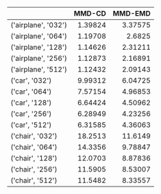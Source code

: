 |                     |   MMD-CD |   MMD-EMD |
|:--------------------|---------:|----------:|
| ('airplane', '032') |  1.39824 |   3.37575 |
| ('airplane', '064') |  1.19708 |   2.6825  |
| ('airplane', '128') |  1.14626 |   2.31211 |
| ('airplane', '256') |  1.12873 |   2.16891 |
| ('airplane', '512') |  1.12432 |   2.09143 |
| ('car', '032')      |  9.99312 |   6.04725 |
| ('car', '064')      |  7.57154 |   4.96853 |
| ('car', '128')      |  6.64424 |   4.50962 |
| ('car', '256')      |  6.28949 |   4.23256 |
| ('car', '512')      |  6.31585 |   4.36063 |
| ('chair', '032')    | 18.2513  |  11.6149  |
| ('chair', '064')    | 14.3356  |   9.78847 |
| ('chair', '128')    | 12.0703  |   8.87836 |
| ('chair', '256')    | 11.5905  |   8.53007 |
| ('chair', '512')    | 11.5482  |   8.33557 |